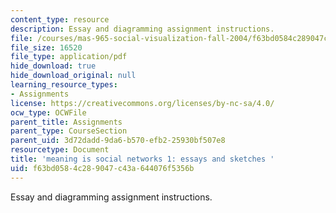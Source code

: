 ```yaml
---
content_type: resource
description: Essay and diagramming assignment instructions.
file: /courses/mas-965-social-visualization-fall-2004/f63bd0584c289047c43a644076f5356b_assn2.pdf
file_size: 16520
file_type: application/pdf
hide_download: true
hide_download_original: null
learning_resource_types:
- Assignments
license: https://creativecommons.org/licenses/by-nc-sa/4.0/
ocw_type: OCWFile
parent_title: Assignments
parent_type: CourseSection
parent_uid: 3d72dadd-9da6-b570-efb2-25930bf507e8
resourcetype: Document
title: 'meaning is social networks 1: essays and sketches '
uid: f63bd058-4c28-9047-c43a-644076f5356b
---
```

Essay and diagramming assignment instructions.